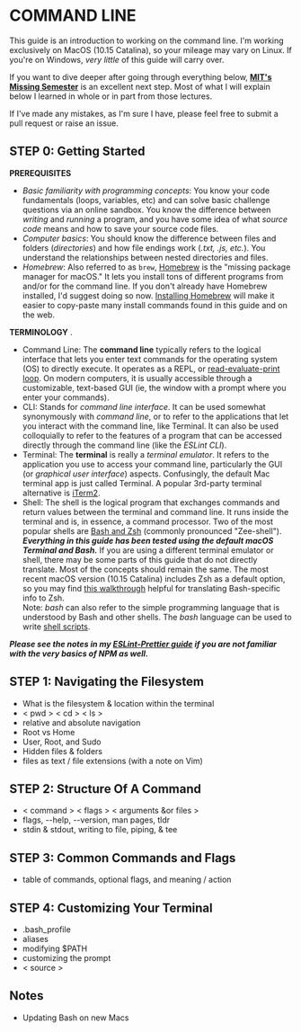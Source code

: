 # COMMAND LINE

This guide is an introduction to working on the command line. I'm working exclusively on MacOS (10.15 Catalina), so your mileage may vary on Linux. If you're on Windows, *very little* of this guide will carry over.

If you want to dive deeper after going through everything below, **[MIT's Missing Semester](https://missing.csail.mit.edu/)** is an excellent next step. Most of what I will explain below I learned in whole or in part from those lectures.

If I've made any mistakes, as I'm sure I have, please feel free to submit a pull request or raise an issue.

## STEP 0: Getting Started

**PREREQUISITES**

- _Basic familiarity with programming concepts_: You know your code fundamentals (loops, variables, etc) and can solve basic challenge questions via an online sandbox. You know the difference between *writing* and *running* a program, and you have some idea of what *source code* means and how to save your source code files.
- _Computer basics_: You should know the difference between files and folders (*directories*) and how file endings work (*.txt, .js, etc.*). You understand the relationships between nested directories and files.
- _Homebrew_: Also referred to as `brew`, [Homebrew](https://brew.sh/) is the "missing package manager for macOS." It lets you install tons of different programs from and/or for the command line. If you don't already have Homebrew installed, I'd suggest doing so now. [Installing Homebrew](https://brew.sh) will make it easier to copy-paste many install commands found in this guide and on the web. 

**TERMINOLOGY** . 
* Command Line: The **command line** typically refers to the logical interface that lets you enter text commands for the operating system (OS) to directly execute. It operates as a REPL, or [read-evaluate-print loop](https://en.wikipedia.org/wiki/Read%E2%80%93eval%E2%80%93print_loop). On modern computers, it is usually accessible through a customizable, text-based GUI (ie, the window with a prompt where you enter your commands).
* CLI: Stands for *command line interface*. It can be used somewhat synonymously with *command line*, or to refer to the applications that let you interact with the command line, like Terminal. It can also be used colloquially to refer to the features of a program that can be accessed directly through the command line (like the *ESLint CLI*).
* Terminal: The **terminal** is really a *terminal emulator*. It refers to the application you use to access your command line, particularly the GUI (or _graphical user interface_) aspects. Confusingly, the default Mac terminal app is just called Terminal. A popular 3rd-party terminal alternative is [iTerm2](https://www.iterm2.com/).
* Shell: The shell is the logical program that exchanges commands and return values between the terminal and command line. It runs inside the terminal and is, in essence, a command processor. Two of the most popular shells are [Bash and Zsh](https://stackabuse.com/zsh-vs-bash/) (commonly pronounced "Zee-shell"). **_Everything in this guide has been tested using the default macOS Terminal and Bash._** If you are using a different terminal emulator or shell, there may be some parts of this guide that do not directly translate. Most of the concepts should remain the same. The most recent macOS version (10.15 Catalina) includes Zsh as a default option, so you may find [this walkthrough](https://scriptingosx.com/2019/06/moving-to-zsh/) helpful for translating Bash-specific info to Zsh.  
Note: *bash* can also refer to the simple programming language that is understood by Bash and other shells. The *bash* language can be used to write [shell scripts](https://flaviocopes.com/bash-scripting/).

**_Please see the notes in my [ESLint-Prettier guide](./ESLint-Prettier.md#a-few-words-on-npm) if you are not familiar with the very basics of NPM as well._** 

## STEP 1: Navigating the Filesystem
- What is the filesystem & location within the terminal
- < pwd > < cd > < ls >
- relative and absolute navigation
- Root vs Home
- User, Root, and Sudo
- Hidden files & folders
- files as text / file extensions (with a note on Vim)

## STEP 2: Structure Of A Command
- < command > < flags > < arguments &or files >
- flags, --help, --version, man pages, tldr
- stdin & stdout, writing to file, piping, & tee

## STEP 3: Common Commands and Flags
- table of commands, optional flags, and meaning / action

## STEP 4: Customizing Your Terminal
- .bash_profile
- aliases
- modifying $PATH
- customizing the prompt
- < source >

## Notes
- Updating Bash on new Macs
